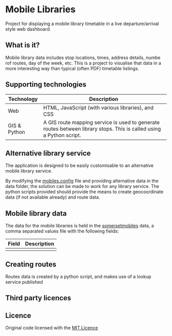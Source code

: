 # Mobile Libraries

Project for displaying a mobile library timetable in a live departure/arrival style web dashboard.

## What is it?

Mobile library data includes stop locations, times, address details, numbe rof routes, day of the week, etc.  This is a project to visualise that data in a more interesting way than typical (often PDF) timetable listings.

## Supporting technologies

| Technology | Description |
| ---------- | ----------- |
| Web | HTML, JavaScript (with various libraries), and CSS |
| GIS & Python | A GIS route mapping service is used to generate routes between library stops.  This is called using a Python script. |

## Alternative library service

The application is designed to be easily customisable to an alternative mobile library service.

By modifying the [mobiles.config](js/mobiles.config) file and providing alternative data in the data folder, the solution can be made to work for any library service.  The python scripts provided should provide the means to create geocoordinate data (if not available already) and route data.

## Mobile library data

The data for the mobile libraries is held in the [somersetmobiles](somersetmobiles.csv) data, a comma separated values file with the following fields:

| Field | Description |
| ----- | ----------- |
|  |  | 

## Creating routes

Routes data is created by a python script, and makes use of a lookup service published 

## Third party licences




## Licence

Original code licensed with the [MIT Licence](licence.txt)